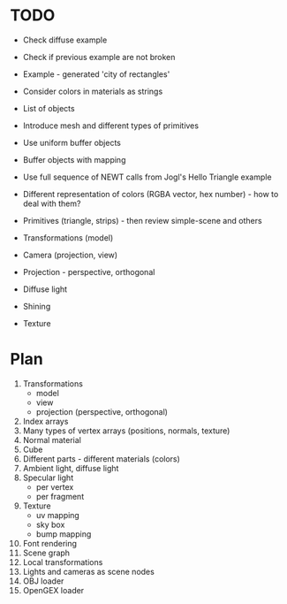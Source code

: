 TODO
====

* Check diffuse example
* Check if previous example are not broken
* Example - generated 'city of rectangles'
* Consider colors in materials as strings

* List of objects

* Introduce mesh and different types of primitives

* Use uniform buffer objects
* Buffer objects with mapping


* Use full sequence of NEWT calls from Jogl's Hello Triangle example
* Different representation of colors (RGBA vector, hex number) - how to deal with them?
* Primitives (triangle, strips) - then review simple-scene and others 

* Transformations (model)
* Camera (projection, view)
* Projection - perspective, orthogonal

* Diffuse light
* Shining

* Texture

Plan
====

1) Transformations
    * model
    * view
    * projection (perspective, orthogonal)
1) Index arrays
1) Many types of vertex arrays (positions, normals, texture)
1) Normal material
1) Cube
1) Different parts - different materials (colors)
1) Ambient light, diffuse light
1) Specular light
    * per vertex
    * per fragment
1) Texture
    * uv mapping
    * sky box
    * bump mapping
1) Font rendering
1) Scene graph
1) Local transformations
1) Lights and cameras as scene nodes
1) OBJ loader
1) OpenGEX loader


